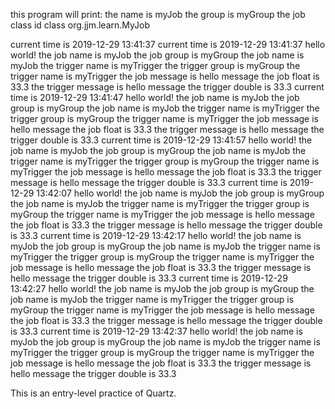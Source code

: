 this program will print:
the name is myJob
the group is myGroup
the job class id class org.jjm.learn.MyJob

current time is 2019-12-29 13:41:37
current time is 2019-12-29 13:41:37
hello world!
the job name is myJob
the job group is myGroup
the job name is myJob
the trigger name is myTrigger
the trigger group is myGroup
the trigger name is myTrigger
the job message is hello message
the job float is 33.3
the trigger message is hello message
the trigger double is 33.3
current time is 2019-12-29 13:41:47
hello world!
the job name is myJob
the job group is myGroup
the job name is myJob
the trigger name is myTrigger
the trigger group is myGroup
the trigger name is myTrigger
the job message is hello message
the job float is 33.3
the trigger message is hello message
the trigger double is 33.3
current time is 2019-12-29 13:41:57
hello world!
the job name is myJob
the job group is myGroup
the job name is myJob
the trigger name is myTrigger
the trigger group is myGroup
the trigger name is myTrigger
the job message is hello message
the job float is 33.3
the trigger message is hello message
the trigger double is 33.3
current time is 2019-12-29 13:42:07
hello world!
the job name is myJob
the job group is myGroup
the job name is myJob
the trigger name is myTrigger
the trigger group is myGroup
the trigger name is myTrigger
the job message is hello message
the job float is 33.3
the trigger message is hello message
the trigger double is 33.3
current time is 2019-12-29 13:42:17
hello world!
the job name is myJob
the job group is myGroup
the job name is myJob
the trigger name is myTrigger
the trigger group is myGroup
the trigger name is myTrigger
the job message is hello message
the job float is 33.3
the trigger message is hello message
the trigger double is 33.3
current time is 2019-12-29 13:42:27
hello world!
the job name is myJob
the job group is myGroup
the job name is myJob
the trigger name is myTrigger
the trigger group is myGroup
the trigger name is myTrigger
the job message is hello message
the job float is 33.3
the trigger message is hello message
the trigger double is 33.3
current time is 2019-12-29 13:42:37
hello world!
the job name is myJob
the job group is myGroup
the job name is myJob
the trigger name is myTrigger
the trigger group is myGroup
the trigger name is myTrigger
the job message is hello message
the job float is 33.3
the trigger message is hello message
the trigger double is 33.3

This is an entry-level practice of Quartz.
